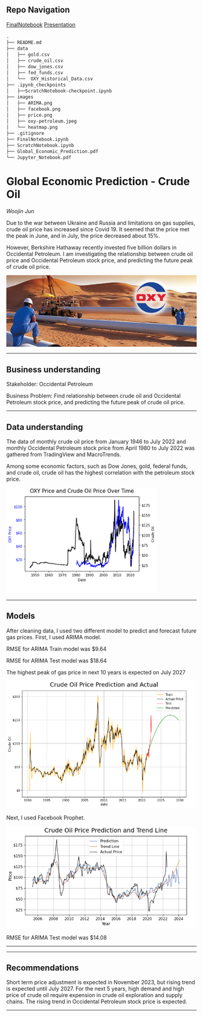 
## Repo Navigation
[FinalNotebook](https://github.com/WoojinJun/Global_Economic_Prediction/blob/main/FinalNotebook.ipynb)
[Presentation](https://github.com/WoojinJun/Global_Economic_Prediction/blob/main/Global_Economic_Prediction.pdf)
```
.
├── README.md
├── data
│   ├── gold.csv
│   ├── crude_oil.csv
│   ├── dow_jones.csv
│   ├── fed_funds.csv
│   └──  OXY_Historical_Data.csv
├── .ipynb_checkpoints
│   ├──ScratchNotebook-checkpoint.ipynb
├── images
│   ├── ARIMA.png
│   ├── facebook.png
│   ├── price.png
│   ├── oxy-petroleum.jpeg
│   └── heatmap.png
├── .gitignore
├── FinalNotebook.ipynb
├── ScratchNotebook.ipynb
├── Global_Economic_Prediction.pdf
└── Jupyter_Notebook.pdf
```


# Global Economic Prediction - Crude Oil

*Woojin Jun* 


Due to the war between Ukraine and Russia and limitations on gas supplies, crude oil price has increased since Covid 19. It seemed that the price met the peak in June, and in July, the price decreased about 15%. 

However, Berkshire Hathaway recently invested five billion dollars in Occidental Petroleum. I am investigating the relationship between crude oil price and Occidental Petroleum stock price, and predicting the future peak of crude oil price. 

![Oxy-petroleum](images/oxy-petroleum.jpeg)

---
## Business understanding  

Stakeholder: Occidental Petroleum

Business Problem: Find relationship between crude oil and Occidental Petroleum stock price, and predicting the future peak of crude oil price.

---  
## Data understanding  

The data of monthly crude oil price from January 1946 to July 2022 and monthly Occidental Petroleum stock price from April 1980 to July 2022 was gathered from TradingView and MacroTrends. 

Among some economic factors, such as Dow Jones, gold, federal funds, and crude oil, crude oil has the highest correlation with the petroleum stock price. 

![correlation](images/price.png)


---
## Models  

After cleaning data, I used two different model to predict and forecast future gas prices. First, I used ARIMA model.

RMSE for ARIMA Train model was $9.64

RMSE for ARIMA Test model was $18.64

The highest peak of gas price in next 10 years is expected on July 2027


![Arima Model](images/ARIMA.png)

Next, I used Facebook Prophet. 



![Facebook](images/facebook.png)

RMSE for ARIMA Test model was $14.08

---


---
## Recommendations  

Short term price adjustment is expected in November 2023, but rising trend is expected until July 2027. For the next 5 years, high demand and high price of crude oil require expension in crude oil exploration and supply chains. The rising trend in Occidental Petroleum stock price is expected.  

---

